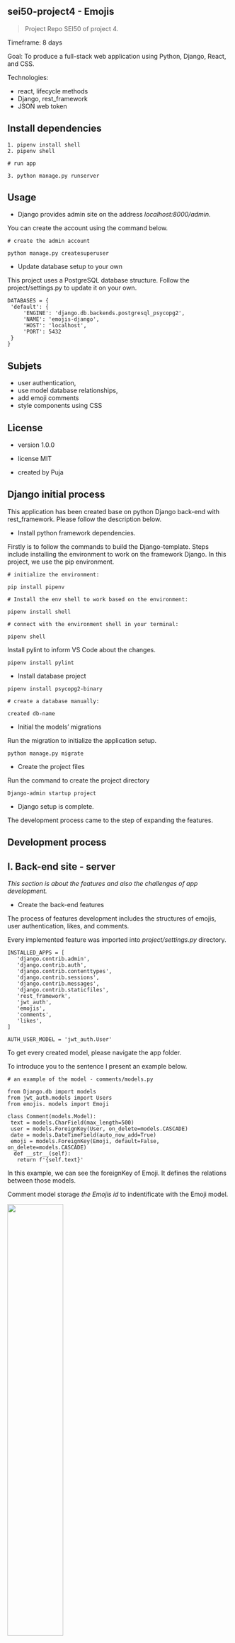 ## sei50-project4 - Emojis
> Project Repo SEI50 of project 4.
 
Timeframe:
8 days
 
Goal:
To produce a full-stack web application using Python, Django, React, and CSS.
 
Technologies:
- react, lifecycle methods
- Django, rest_framework
- JSON web token
 
## Install dependencies
```
1. pipenv install shell
2. pipenv shell
 
# run app
 
3. python manage.py runserver
```
 
## Usage
* Django provides admin site on the address <i>localhost:8000/admin</i>.
 
You can create the account using the command below.
```
# create the admin account
 
python manage.py createsuperuser
```
* Update database setup to your own
 
This project uses a PostgreSQL database structure. Follow the project/settings.py to update it on your own.
 
```
DATABASES = {
 'default': {
     'ENGINE': 'django.db.backends.postgresql_psycopg2',
     'NAME': 'emojis-django',
     'HOST': 'localhost',
     'PORT': 5432
 }
}
```
 
## Subjets
* user authentication,
* use model database relationships,
* add emoji comments
* style components using CSS
 
 
## License
 
* version 1.0.0
 
* license MIT
 
* created by Puja
 
## Django initial process
This application has been created base on python Django back-end with rest_framework. Please follow the description below.
* Install python framework dependencies.
 
Firstly is to follow the commands to build the Django-template. Steps include installing the environment to work on the framework Django. In this project, we use the pip environment.
```
# initialize the environment:
 
pip install pipenv
 
# Install the env shell to work based on the environment:
 
pipenv install shell
 
# connect with the environment shell in your terminal:
 
pipenv shell
```
 
Install pylint to inform VS Code about the changes.
```
pipenv install pylint
```
 
* Install database project
 
```
pipenv install psycopg2-binary
 
# create a database manually:
 
created db-name
```
 
* Initial the models’ migrations
 
Run the migration to initialize the application setup.
```
python manage.py migrate
```
* Create the project files
 
Run the command to create the project directory
```
Django-admin startup project
```
 
* Django setup is complete.
 
The development process came to the step of expanding the features.
 
## Development process
 
## I. Back-end site - server
 
<i>This section is about the features and also the challenges of app development.</i>
 
* Create the back-end features
 
The process of features development includes the structures of emojis, user authentication, likes, and comments.
 
Every implemented feature was imported into <i>project/settings.py</i> directory.
```
INSTALLED_APPS = [
   'django.contrib.admin',
   'django.contrib.auth',
   'django.contrib.contenttypes',
   'django.contrib.sessions',
   'django.contrib.messages',
   'django.contrib.staticfiles',
   'rest_framework',
   'jwt_auth',
   'emojis',
   'comments',
   'likes',
]
 
AUTH_USER_MODEL = 'jwt_auth.User'
```
 
To get every created model, please navigate the app folder.
 
To introduce you to the sentence I present an example below.
 
```
# an example of the model - comments/models.py
 
from Django.db import models
from jwt_auth.models import Users
from emojis. models import Emoji
 
class Comment(models.Model):
 text = models.CharField(max_length=500)
 user = models.ForeignKey(User, on_delete=models.CASCADE)
 date = models.DateTimeField(auto_now_add=True)
 emoji = models.ForeignKey(Emoji, default=False, on_delete=models.CASCADE)
  def __str__(self):
   return f'{self.text}'
```
 
In this example, we can see the foreignKey of Emoji. It defines the relations between those models.
 
Comment model storage <i>the Emojis id</i> to indentificate with the Emoji model.
 
 
 
<img src="./photo.png" width="50%" />
 
 
This is a graphic representation of model relationships.
 
## II. Front-end site - User interface
 
The goal was to fit the user interface to the potential user expectations.
The front part of the project is built with a react app in the frontend/ directory.
 
<img src="./home.png" width="50%" />
 
* Files structure.
 
Files inside the project are selected in groups.
```
public
 
styles - CSS
 
components
 
authentication
 
actions - db requests
 
utils - helpful function directory
 
```
 
* API actions
 
The <i>actions/</i> directory includes the groups of CRUD requests - create, read, update, delete.
 
* Styles
 
User interface has been created with CSS. Files are contained in <i>styles/</i> directory.
 
* Authentication
 
Login and register forms are in auth/ directory
 
 
<img src="./login.png" width="50%" />
 
 
<img src="./register.png" width="50%" />
 
Once the user is authorized successfully then the user goes to the next page as loggedIn.
 
Once the user logs out then the status of the logged user comes to the false.
 
Log in function
```
# set token into the local storage
export const login = async(formData, history) => {
 const config = {
   headers: {
     'Content-Type': 'application/json'
   }
 }
 
 try {
   const res = await axios.post('/api/auth/login/', formData, config)
  
   if (res.data) {
     await localStorage.setItem('token', res.data.token)
 
   }
   history.push('/')
  
   return res.data
 } catch (err) {
   return { error: 'Invalid credentials.' }
 }
}
```
Log out function
```
# remove token from the local storage
export const logout = async(history) => {
  await localStorage.removeItem('token')
 
 return history.push('/')
}
```
 
* Comments section
 
Users can add the comment on the emojis page.
 
 
<img src="./emoji.png" width="50%" />
 



